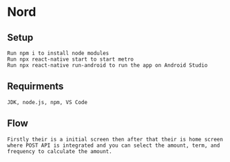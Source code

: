 # Nord


## Setup 

```
Run npm i to install node modules 
Run npx react-native start to start metro 
Run npx react-native run-android to run the app on Android Studio
```

## Requirments 
``` 
JDK, node.js, npm, VS Code
```

## Flow 
```
Firstly their is a initial screen then after that their is home screen where POST API is integrated and you can select the amount, term, and frequency to calculate the amount. 
```
